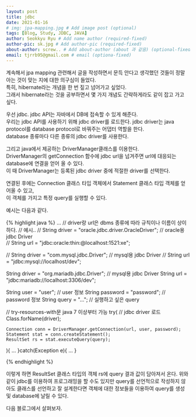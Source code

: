 ```yaml
---
layout: post
title: jdbc
date: 2021-01-16
# img: jpa-mapping.jpg # Add image post (optional)
tags: [Blog, Study, JDBC, JAVA]
author: Seokkyu Ryu # Add name author (required-fixed)
author-pic: sk.jpg # Add author-pic (required-fixed)
about-author: screw.. # Add about-author (about 과 같음) (optional-fixed)
email: tjrrb95@gmail.com # email (optiona-fixed)
---
```


계속해서 jpa mapping 관련해서 글을 작성하면서 문득 안다고 생각했던 것들이 정말 아는 것이 맞는 지에 대한 의구심이 들었다.  
특히, hibernate라는 개념을 한 번 짚고 넘어가고 싶었다.  
그래서 hibernate라는 것을 공부하면서 몇 가지 개념도 간략하게라도 같이 잡고 가고 싶다.  


우선 jdbc. jdbc API는 자바에서 DB에 접속할 수 있게 해준다.  
우리는 jdbc API를 사용하기 위해 jdbc driver를 로드한다. jdbc driver는 java protocol를 database protocol로 바꿔주는 어댑터 역할을 한다.  
database 종류마다 다른 종류의 jdbc driver를 사용한다.  


그리고 java에서 제공하는 DriverManager클래스를 이용한다.  
DriverManager의 getConnection 함수에 jdbc url을 넘겨주면 url에 대응되는 database에 연결을 얻어 올 수 있다.  
이 때 DriverManager는 등록된 jdbc driver 중에 적절한 driver를 선택한다.  


연결된 후에는 Connection 클래스 타입 객체에서 Statement 클래스 타입 객체를 얻어올 수 있고,  
이 객체를 가지고 특정 query를 실행할 수 있다.  


예시는 다음과 같다.

{% highlight java %}
... 
// driver랑 url은 dbms 종류에 따라 규칙이나 이름이 상이하다.
// 예시.. 
// String driver = "oracle.jdbc.driver.OracleDriver"; // oracle용 jdbc Driver  
// String url = "jdbc:oracle:thin:@localhost:1521:xe";

// String driver = "com.mysql.jdbc.Driver"; // mysql용 jdbc Driver
// String url = "jdbc:mysql://localhost/dev"; 

String driver = "org.mariadb.jdbc.Driver"; // mysql용 jdbc Driver
String url = "jdbc:mariadb://localhost:3306/dev";

String user = "user"; // user 정보
String password = "password"; // password 정보
String query = "..."; // 실행하고 싶은 query

// try-resources-with문 java 7 이상부터 가능
try(
    // jdbc driver 로드
    Class.forName(driver);
    

    Connection conn = DriverManager.getConnection(url, user, password);
    Statement stat = conn.createStatement();
    ResultSet rs = stat.executeQuery(query); 
){
    ...
}catch(Exception e){
    ...
}

{% endhighlight %}

이렇게 하면 ResultSet 클래스 타입의 객체 rs에 query 결과 값이 담아져서 온다. 
위와 같이 jdbc를 이용하여 프로그래밍을 할 수도 있지만 query를 선언적으로 작성하지 않아도 클래스를 선언하고 잘 설계한다면
객체에 대한 정보들을 이용하여 query를 생성 및 database에 날릴 수 있다. 

다음 블로그에서 살펴보자.







